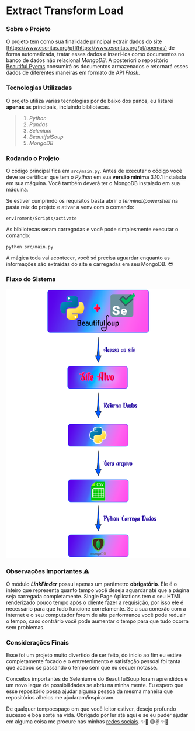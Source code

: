# Extract Transform Load

### Sobre o Projeto
O projeto tem como sua finalidade principal extrair dados do site [https://www.escritas.org/pt](https://www.escritas.org/pt/poemas) de forma automatizada, tratar esses dados e inseri-los como documentos no banco de dados não relacional *MongoDB*. A posteriori o repositório [Beautiful Pyems](https://github.com/RodrigoSiliunas/beautiful-pyems) consumirá os documentos armazenados e retornará esses dados de diferentes maneiras em formato de API *Flask*.

### Tecnologias Utilizadas
O projeto utiliza várias tecnologias por de baixo dos panos, eu listarei **apenas** as principais, incluindo bibliotecas.

> 1. *Python*
> 2. *Pandas*
> 3. *Selenium*
> 4. *BeautifulSoup*
> 5. *MongoDB*


### Rodando o Projeto
O código principal fica em `src/main.py`. Antes de executar o código você deve se certificar que tem o *Python* em sua **versão minima** 3.10.1 instalada em sua máquina. Você também deverá ter o MongoDB instalado em sua máquina.

Se estiver cumprindo os requisitos basta abrir o *terminal/powershell* na pasta raiz do projeto e ativar a venv com o comando:

    enviroment/Scripts/activate

As bibliotecas seram carregadas e você pode simplesmente executar o comando:

    python src/main.py

A mágica toda vai acontecer, você só precisa aguardar enquanto as informações são extraidas do site e carregadas em seu MongoDB. 😎
<br/>

### Fluxo do Sistema
![Fluxo do sistema em imagem](/out/fluxo.png)

### Observações Importantes ⚠️

O módulo ***LinkFinder*** possui apenas um parâmetro **obrigatório**. Ele é o inteiro que representa quanto tempo você deseja aguardar até que a página seja carregada completamente. Single Page Aplications tem o seu HTML renderizado pouco tempo após o cliente fazer a requisição, por isso ele é necessário para que tudo funcione corretamente. Se a sua conexão com a internet e o seu computador forem de alta performance você pode reduzir o tempo, caso contrário você pode aumentar o tempo para que tudo ocorra sem problemas.

### Considerações Finais
Esse foi um projeto muito divertido de ser feito, do inicio ao fim eu estive completamente focado e o entretenimento e satisfação pessoal foi tanta que acabou se passando o tempo sem que eu sequer notasse.

Conceitos importantes do Selenium e do BeautifulSoup foram aprendidos e um novo leque de possibilidades se abriu na minha mente. Eu espero que esse repositório possa ajudar alguma pessoa da mesma maneira que repositórios alheios me ajudaram/inspiraram.

De qualquer tempoespaço em que você leitor estiver, desejo profundo sucesso e boa sorte na vida. Obrigado por ler até aqui e se eu puder ajudar em alguma coisa me procure nas minhas [redes sociais](https://www.instagram.com/rosiliunas/). ✨🎉  😉✌  ✨🎉
